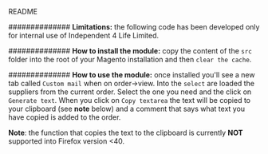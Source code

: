 README

##############
**Limitations:**
the following code has been developed only for internal use of Independent 4 Life Limited.

##############
**How to install the module:**
copy the content of the `src` folder into the root of your Magento installation and then `clear the cache`. 

##############
**How to use the module:**
once installed you'll see a new tab called `Custom mail` when on order->view.
Into the `select` are loaded the suppliers from the current order. Select the one you need and the click on `Generate text`.
When you click on `Copy textarea` the text will be copied to your clipboard (see **note** below) and a comment that says what text you have copied is added to the order.

**Note**: the function that copies the text to the clipboard is currently **NOT** supported into Firefox version <40.